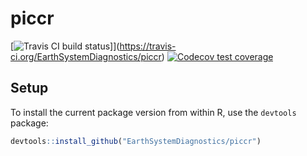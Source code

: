 # piccr
[![Travis CI build status](https://img.shields.io/travis/EarthSystemDiagnostics/piccr/dev)]](https://travis-ci.org/EarthSystemDiagnostics/piccr)
[![Codecov test coverage](https://codecov.io/gh/EarthSystemDiagnostics/piccr/branch/dev/graph/badge.svg)](https://codecov.io/gh/EarthSystemDiagnostics/piccr?branch=dev)

## Setup

To install the current package version from within R, use the `devtools` package:

```r
devtools::install_github("EarthSystemDiagnostics/piccr")
```

